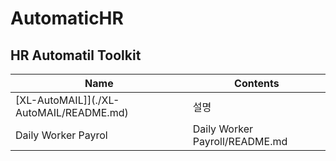 # AutomaticHR

## HR Automatil Toolkit
|Name       |Contents|
|-----------|--------------------------------------------|
|[XL-AutoMAIL]](./XL-AutoMAIL/README.md)|설명|
|Daily Worker Payrol|Daily Worker Payroll/README.md|Blank|

